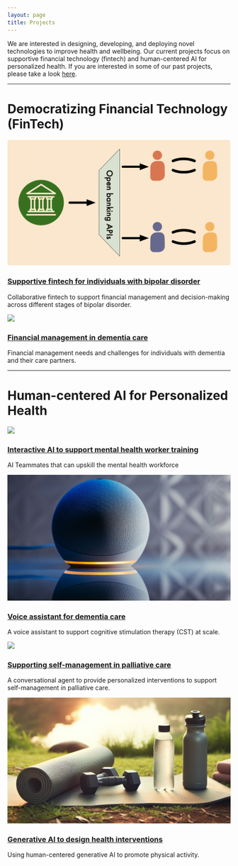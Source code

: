 ```yaml
---
layout: page
title: Projects
---
```


We are interested in designing, developing, and deploying novel
technologies to improve health and wellbeing. Our current projects
focus on supportive financial technology (fintech) and human-centered AI for personalized health.
If you are interested in some of our past projects, please take a look <a href="past.html">here</a>.

<div class="row">
    <div class="col-md-12 text-center">
        <hr>
        <h1>Democratizing Financial Technology (FinTech)</h1>
    </div>
</div>

<div class="row">
    <div class="col-lg-6">
        <a href="bd-finhealth.html"><img src="/files/images/projects/bd-finhealth.png" ></a>
        <h3><a href="bd-finhealth.html">Supportive fintech for individuals with bipolar disorder</a></h3>
        <p>Collaborative fintech to support financial management and decision-making across different stages of bipolar disorder.</p>
    </div>
    <div class="col-lg-6">
        <a href="dementia-fintech.html"><img src="/files/images/projects/dementia-fintech.jpg" ></a>
        <h3><a href="dementia-fintech.html">Financial management in dementia care</a></h3>
        <p>Financial management needs and challenges for individuals with dementia and their care partners.</p>
    </div>
</div>

<div class="row">
    <div class="col-md-12 text-center">
        <hr>
        <h1>Human-centered AI for Personalized Health</h1>
    </div>
</div>




<div class="row">
    <div class="col-lg-6">
        <a href="teammait.html"><img src="/files/images/projects/teammait.jpg" ></a>
        <h3><a href="teammait.html">Interactive AI to support mental health worker training</a></h3>
        <p>AI Teammates that can upskill the mental health workforce</p>
    </div>
    <div class="col-lg-6">
        <a href="dementia-va.html"><img src="/files/images/projects/dementia-va.jpg" ></a>
        <h3><a href="dementia-va.html">Voice assistant for dementia care</a></h3>
        <p>A voice assistant to support cognitive stimulation therapy (CST) at scale.</p>
    </div>
 <div class="row">
    <div class="col-lg-6">
        <a href="palliative-care.html"><img src="/files/images/projects/palliative-care.jpg" ></a>
        <h3><a href="palliative-care.html">Supporting self-management in palliative care</a></h3>
        <p>A conversational agent to provide personalized interventions to support self-management in palliative care.</p>
    </div>
    <div class="col-lg-6">
        <a href="genai-health-intervention.html"><img src="/files/images/projects/genai-health-intervention.jpg" ></a>
        <h3><a href="genai-health-intervention.html">Generative AI to design health interventions</a></h3>
        <p>Using human-centered generative AI to promote physical activity.</p>
    </div>
</div>
